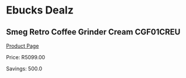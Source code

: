 
# Ebucks Dealz
## Smeg Retro Coffee Grinder Cream CGF01CREU
[Product Page](https://www.ebucks.com/web/shop/productSelected.do?prodId=1169628941&catId=704984897)

Price: R5099.00

Savings: 500.0


	